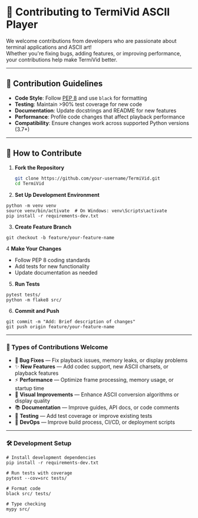 # 🤝 Contributing to TermiVid ASCII Player

We welcome contributions from developers who are passionate about terminal applications and ASCII art!  
Whether you're fixing bugs, adding features, or improving performance, your contributions help make TermiVid better.

---

## 📝 Contribution Guidelines

- **Code Style**: Follow [PEP 8](https://peps.python.org/pep-0008/) and use `black` for formatting  
- **Testing**: Maintain >90% test coverage for new code  
- **Documentation**: Update docstrings and README for new features  
- **Performance**: Profile code changes that affect playback performance  
- **Compatibility**: Ensure changes work across supported Python versions (3.7+)  

---

## 🚀 How to Contribute

1. **Fork the Repository**
   ```bash
   git clone https://github.com/your-username/TermiVid.git
   cd TermiVid
2. **Set Up Development Environment**
```
python -m venv venv
source venv/bin/activate  # On Windows: venv\Scripts\activate
pip install -r requirements-dev.txt
```
3. **Create Feature Branch**
```
git checkout -b feature/your-feature-name
```
4 **Make Your Changes**
- Follow PEP 8 coding standards
- Add tests for new functionality
- Update documentation as needed
5. **Run Tests**
```
pytest tests/
python -m flake8 src/
```
6. **Commit and Push**
```
git commit -m "Add: Brief description of changes"
git push origin feature/your-feature-name
```
---
### 🎯 Types of Contributions Welcome
- **🐛 Bug Fixes** — Fix playback issues, memory leaks, or display problems
- ✨ **New Features** — Add codec support, new ASCII charsets, or playback features
- ⚡ **Performance** — Optimize frame processing, memory usage, or startup time
- 🎨 **Visual Improvements** — Enhance ASCII conversion algorithms or display quality
- 📚 **Documentation** — Improve guides, API docs, or code comments
- 🧪 **Testing** — Add test coverage or improve existing tests
- 🔧 **DevOps** — Improve build process, CI/CD, or deployment scripts
---
### 🛠️ Development Setup
```
# Install development dependencies
pip install -r requirements-dev.txt

# Run tests with coverage
pytest --cov=src tests/

# Format code
black src/ tests/

# Type checking
mypy src/
```